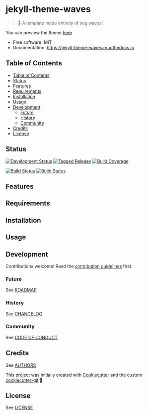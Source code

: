 # jekyll-theme-waves

> :ocean: A template made entirely of svg waves!

You can preview the theme [here](https://moodule.github.io/jekyll-theme-waves)


* Free software: MIT
* Documentation: https://jekyll-theme-waves.readthedocs.io.


## Table of Contents

- [Table of Contents](#table-of-contents)
- [Status](#status)
- [Features](#features)
- [Requirements](#requirements)
- [Installation](#installation)
- [Usage](#usage)
- [Development](#development)
  - [Future](#future)
  - [History](#history)
  - [Community](#community)
- [Credits](#credits)
- [License](#license)

## Status

[![Development Status][planning-status-shield]](ROADMAP.md)
[![Tagged Release][release-shield]](CHANGELOG.md)
[![Build Coverage][coverage-shield]][coverage-link]

[![Build Status][travis-shield]][travis-link]
[![Build Status][appveyor-shield]][appveyor-link]

## Features

## Requirements

## Installation

## Usage

## Development

Contributions welcome! Read the [contribution guidelines](CONTRIBUTING.md) first.

### Future

See [ROADMAP](ROADMAP.md)

### History

See [CHANGELOG](CHANGELOG.md)

### Community

See [CODE OF CONDUCT](CODE_OF_CONDUCT.md)

## Credits

See [AUTHORS](AUTHORS.md)

This project was initially created with [Cookiecutter][cookiecutter] and the custom [cookiecutter-git][cookiecutter-git] :cookie:

## License

See [LICENSE](LICENSE)

[cookiecutter]: https://github.com/audreyr/cookiecutter
[cookiecutter-git]: https://github.com/moodule/cookiecutter-git

[appveyor-shield]: https://ci.appveyor.com/api/projects/status/github/moodule/jekyll-theme-waves?branch=master&svg=true
[appveyor-link]: https://ci.appveyor.com/project/moodule/jekyll-theme-waves/branch/master
[coverage-shield]: https://img.shields.io/badge/coverage-0%25-lightgrey.svg?longCache=true
[coverage-link]: https://codecov.io
[docs-shield]: https://readthedocs.org/projects/moodule/badge/?version=latest
[docs-link]: https://jekyll-theme-waves.readthedocs.io/en/latest/?badge=latest
[pypi-shield]: https://img.shields.io/pypi/v/jekyll-theme-waves.svg
[pypi-link]: https://pypi.python.org/pypi/jekyll-theme-waves
[pyup-shield]: https://pyup.io/repos/github/moodule/jekyll-theme-waves/shield.svg
[pyup-link]: https://pyup.io/repos/github/moodule/jekyll-theme-waves/
[release-shield]: https://img.shields.io/badge/release-v0-blue.svg?longCache=true
[travis-shield]: https://img.shields.io/travis/moodule/jekyll-theme-waves.svg
[travis-link]: https://travis-ci.org/moodule/jekyll-theme-waves

[planning-status-shield]: https://img.shields.io/badge/status-planning-lightgrey.svg?longCache=true
[pre-alpha-status-shield]: https://img.shields.io/badge/status-pre--alpha-red.svg?longCache=true
[alpha-status-shield]: https://img.shields.io/badge/status-alpha-yellow.svg?longCache=true
[beta-status-shield]: https://img.shields.io/badge/status-beta-brightgreen.svg?longCache=true
[stable-status-shield]: https://img.shields.io/badge/status-stable-blue.svg?longCache=true
[mature-status-shield]: https://img.shields.io/badge/status-mature-8A2BE2.svg?longCache=true
[inactive-status-shield]: https://img.shields.io/badge/status-inactive-lightgrey.svg?longCache=true